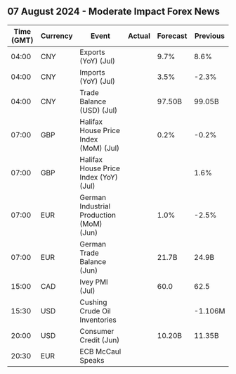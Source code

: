 ## 07 August 2024 - Moderate Impact Forex News

| Time (GMT) | Currency | Event | Actual | Forecast | Previous |
|------|----------|-------|--------|----------|----------|
| 04:00 | CNY | Exports (YoY) (Jul) |  | 9.7% | 8.6% |
| 04:00 | CNY | Imports (YoY) (Jul) |  | 3.5% | -2.3% |
| 04:00 | CNY | Trade Balance (USD) (Jul) |  | 97.50B | 99.05B |
| 07:00 | GBP | Halifax House Price Index (MoM) (Jul) |  | 0.2% | -0.2% |
| 07:00 | GBP | Halifax House Price Index (YoY) (Jul) |  |  | 1.6% |
| 07:00 | EUR | German Industrial Production (MoM) (Jun) |  | 1.0% | -2.5% |
| 07:00 | EUR | German Trade Balance (Jun) |  | 21.7B | 24.9B |
| 15:00 | CAD | Ivey PMI (Jul) |  | 60.0 | 62.5 |
| 15:30 | USD | Cushing Crude Oil Inventories |  |  | -1.106M |
| 20:00 | USD | Consumer Credit (Jun) |  | 10.20B | 11.35B |
| 20:30 | EUR | ECB McCaul Speaks |  |  |  |
